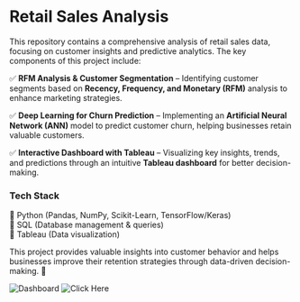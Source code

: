 # **Retail Sales Analysis**  

This repository contains a comprehensive analysis of retail sales data, focusing on customer insights and predictive analytics. The key components of this project include:  

✅ **RFM Analysis & Customer Segmentation** – Identifying customer segments based on **Recency, Frequency, and Monetary (RFM)** analysis to enhance marketing strategies.  

✅ **Deep Learning for Churn Prediction** – Implementing an **Artificial Neural Network (ANN)** model to predict customer churn, helping businesses retain valuable customers.  

✅ **Interactive Dashboard with Tableau** – Visualizing key insights, trends, and predictions through an intuitive **Tableau dashboard** for better decision-making.  

### **Tech Stack**  
🔹 Python (Pandas, NumPy, Scikit-Learn, TensorFlow/Keras)  
🔹 SQL (Database management & queries)  
🔹 Tableau (Data visualization)  

This project provides valuable insights into customer behavior and helps businesses improve their retention strategies through data-driven decision-making. 🚀 



![Dashboard](https://github.com/user-attachments/assets/3195b6a9-770b-4a6d-84ec-18da4c470224)
![Click Here]([https://www.example.com](https://public.tableau.com/views/dashboard_retail_sales/Dashboard2?:language=en-US&publish=yes&:sid=&:redirect=auth&:display_count=n&:origin=viz_share_link))
